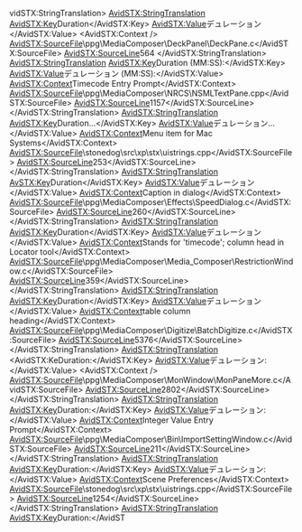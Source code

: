 vidSTX:StringTranslation>
  <AvidSTX:StringTranslation>
    <AvidSTX:Key>Duration</AvidSTX:Key>
    <AvidSTX:Value>デュレーション</AvidSTX:Value>
    <AvidSTX:Context />
    <AvidSTX:SourceFile>\ppg\MediaComposer\DeckPanel\DeckPane.c</AvidSTX:SourceFile>
    <AvidSTX:SourceLine>564</AvidSTXourceLine>
  </AvidSTX:StringTranslation>
  <AvidSTX:StringTranslation>
    <AvidSTX:Key>Duration (MM:SS):</AvidSTX:Key>
    <AvidSTX:Value>デュレーション (MM:SS):</AvidSTX:Value>
    <AvidSTX:Context>Timecode Entry Prompt</AvidSTX:Context>
    <AvidSTX:SourceFile>\ppg\MediaComposer\NRCS\NSMLTextPane.cpp</AvidSTX:SourceFile>
    <AvidSTX:SourceLine>1157</AvidSTX:SourceLine>
  </AvidSTX:StringTranslation>
  <AvidSTX:StringTranslation>
    <AvidSTX:Key>Duration...</AvidSTX:Key>
    <AvidSTX:Value>デュレーション...</AvidSTX:Value>
    <AvidSTX:Context>Menu item for Mac Systems</AvidSTX:Context>
    <AvidSTX:SourceFile>\stonedog\src\xp\stx\uistrings.cpp</AvidSTX:SourceFile>
    <AvidSTX:SourceLine>253</AvidSTX:SourceLine>
  </AvidSTX:StringTranslation>
  <AvidSTX:StringTranslation>
    <AvSTX:Key>Duration</AvidSTX:Key>
    <AvidSTX:Value>デュレーション</AvidSTX:Value>
    <AvidSTX:Context>Caption in dialog</AvidSTX:Context>
    <AvidSTX:SourceFile>\ppg\MediaComposer\Effects\SpeedDialog.c</AvidSTX:SourceFile>
    <AvidSTX:SourceLine>260</AvidSTX:SourceLine>
  </AvidSTX:StringTranslation>
  <AvidSTX:StringTranslation>
    <AvidSTX:Key>Duration</AvidSTX:Key>
    <AvidSTX:Value>デュレーション</AvidSTX:Value>
    <AvidSTX:Context>Stands for 'timecode'; column head in Locator tool</AvidSTX:Context>
    <AvidSTX:SourceFile>\ppg\MediaComposer\Media_Composer\RestrictionWindow.c</AvidSTX:SourceFile>
    <AvidSTX:SourceLine>359</AvidSTX:SourceLine>
  </AvidSTX:StringTranslation>
  <AvidSTX:StringTranslation>
    <AvidSTX:Key>Duration</AvidSTX:Key>
    <AvidSTX:Value>デュレーション</AvidSTX:Value>
    <AvidSTX:Context>table column heading</AvidSTX:Context>
    <AvidSTX:SourceFile>\ppg\MediaComposer\Digitize\BatchDigitize.c</AvidSTX:SourceFile>
    <AvidSTX:SourceLine>5376</AvidSTX:SourceLine>
  </AvidSTX:StringTranslation>
  <AvidSTX:StringTranslation>
    <AvidSTX:KeDuration:</AvidSTX:Key>
    <AvidSTX:Value>デュレーション:</AvidSTX:Value>
    <AvidSTX:Context />
    <AvidSTX:SourceFile>\ppg\MediaComposer\MonWindow\MonPaneMore.c</AvidSTX:SourceFile>
    <AvidSTX:SourceLine>2802</AvidSTX:SourceLine>
  </AvidSTX:StringTranslation>
  <AvidSTX:StringTranslation>
    <AvidSTX:Key>Duration:</AvidSTX:Key>
    <AvidSTX:Value>デュレーション:</AvidSTX:Value>
    <AvidSTX:Context>Integer Value Entry Prompt</AvidSTX:Context>
    <AvidSTX:SourceFile>\ppg\MediaComposer\Bin\ImportSettingWindow.c</AvidSTX:SourceFile>
    <AvidSTX:SourceLine>211</AvidSTX:SourceLine>
  </AvidSTX:StringTranslation>
  <AvidSTX:StringTranslation>
    <AvidSTX:Key>Duration:</AvidSTX:Key>
    <AvidSTX:Value>デュレーション:</AvidSTX:Value>
    <AvidSTX:Context>Scene Preferences</AvidSTX:Context>
    <AvidSTX:SourceFile>\stonedog\src\xp\stx\uistrings.cpp</AvidSTX:SourceFile>
    <AvidSTX:SourceLine>1254</AvidSTX:SourceLine>
  </AvidSTX:StringTranslation>
  <AvidSTX:StringTranslation>
    <AvidSTX:Key>Duration:</AvidST